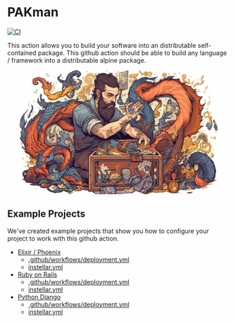 # PAKman

[![CI](https://github.com/upmaru/pakman/actions/workflows/ci.yml/badge.svg)](https://github.com/upmaru/pakman/actions/workflows/ci.yml)

This action allows you to build your software into an distributable self-contained package. This github action should be able to build any language / framework into a distributable alpine package.

![Packing Man](cover.png)

## Example Projects

We've created example projects that show you how to configure your project to work with this github action.

- [Elixir / Phoenix](https://github.com/upmaru-stage/rdio)
  - [.github/workflows/deployment.yml](https://github.com/upmaru-stage/rdio/blob/main/.github/workflows/deployment.yml)
  - [instellar.yml](https://github.com/upmaru-stage/rdio/blob/main/instellar.yml)
- [Ruby on Rails](https://github.com/upmaru-stage/locomo)
  - [.github/workflows/deployment.yml](https://github.com/upmaru-stage/locomo/blob/main/.github/workflows/deployment.yml)
  - [instellar.yml](https://github.com/upmaru-stage/locomo/blob/main/instellar.yml)
- [Python Django](https://github.com/upmaru-stage/monty)
  - [.github/workflows/deployment.yml](https://github.com/upmaru-stage/monty/blob/main/.github/workflows/deployment.yml)
  - [instellar.yml](https://github.com/upmaru-stage/monty/blob/main/instellar.yml)


